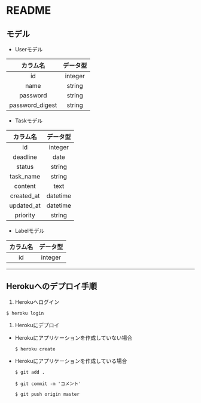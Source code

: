 # README

## モデル
* Userモデル

|カラム名|データ型|
|:---:|:---:|
|id|integer|
|name|string|
|password|string|
|password_digest|string|


* Taskモデル

|カラム名|データ型|
|:---:|:---:|
|id|integer|
|deadline|date|
|status|string|
|task_name|string|
|content|text|
|created_at|datetime|
|updated_at|datetime|
|priority|string|


* Labelモデル

|カラム名|データ型|
|:---:|:---:|
|id|integer|


---
## Herokuへのデプロイ手順
1. Herokuへログイン

 `$ heroku login`

1. Herokuにデプロイ
  - Herokuにアプリケーションを作成していない場合

    `$ heroku create`

  - Herokuにアプリケーションを作成している場合

    `$ git add .`

    `$ git commit -m 'コメント'`

    `$ git push origin master`
